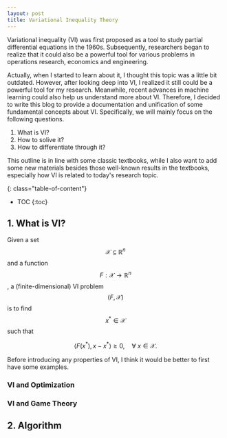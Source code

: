 ```yaml
---
layout: post
title: Variational Inequality Theory
---
```


Variational inequality (VI) was first proposed as a tool to study partial differential equations in the 1960s. Subsequently, researchers began to realize that it could also be a powerful tool for various problems in operations research, economics and engineering.

Actually, when I started to learn about it, I thought this topic was a little bit outdated. However, after looking deep into VI, I realized it still could be a powerful tool for my research. Meanwhile, recent advances in machine learning could also help us understand more about VI. Therefore, I decided to write this blog to provide a documentation and unification of some fundamental concepts about VI. Specifically, we will mainly focus on the following questions.

1. What is VI?
2. How to solive it?
3. How to differentiate through it?

This outline is in line with some classic textbooks, while I also want to add some new materials besides those well-known results in the textbooks, especially how VI is related to today's research topic.



{: class="table-of-content"}
* TOC
{:toc}


## 1. What is VI?

Given a set $$\mathcal{X} \subseteq \mathbb R^n$$ and a function $$F: \mathcal{X} \to \mathbb R^n$$, a (finite-dimensional) VI problem $$(F, \mathcal{X})$$ is to find $$x^* \in \mathcal{X}$$ such that

$$
    \left< F(x^*),  x - x^*  \right> \geq 0, \quad \forall~x \in \mathcal{X}.
$$

Before introducing any properties of VI, I think it would be better to first have some examples. 

### VI and Optimization




### VI and Game Theory


## 2. Algorithm
